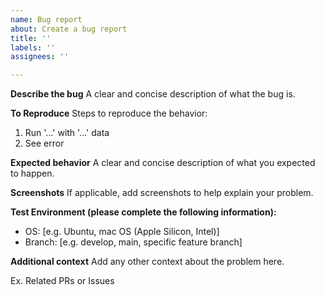 ```yaml
---
name: Bug report
about: Create a bug report
title: ''
labels: ''
assignees: ''

---
```


**Describe the bug**
A clear and concise description of what the bug is.

**To Reproduce**
Steps to reproduce the behavior:
1. Run '...' with '...' data
2. See error

**Expected behavior**
A clear and concise description of what you expected to happen.

**Screenshots**
If applicable, add screenshots to help explain your problem.

**Test Environment (please complete the following information):**
 - OS: [e.g. Ubuntu, mac OS (Apple Silicon, Intel)]
 - Branch: [e.g. develop, main, specific feature branch]

**Additional context**
Add any other context about the problem here.

Ex. Related PRs or Issues
